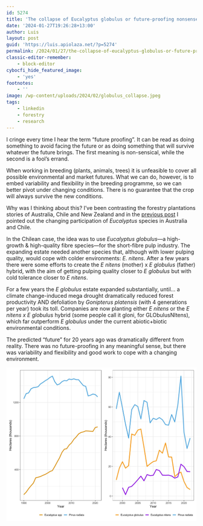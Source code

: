 ```yaml
---
id: 5274
title: 'The collapse of Eucalyptus globulus or future-proofing nonsense'
date: '2024-01-27T19:26:28+13:00'
author: Luis
layout: post
guid: 'https://luis.apiolaza.net/?p=5274'
permalink: /2024/01/27/the-collapse-of-eucalyptus-globulus-or-future-proofing-nonsense/
classic-editor-remember:
    - block-editor
cybocfi_hide_featured_image:
    - 'yes'
footnotes:
    - ''
image: /wp-content/uploads/2024/02/globulus_collapse.jpeg
tags:
    - linkedin
    - forestry
    - research
---
```


I cringe every time I hear the term “future proofing”. It can be read as doing something to avoid facing the future or as doing something that will survive whatever the future brings. The first meaning is non-sensical, while the second is a fool’s errand.  
  
When working in breeding (plants, animals, trees) it is unfeasible to cover all possible environmental and market futures. What we can do, however, is to embed variability and flexibility in the breeding programme, so we can better pivot under changing conditions. There is no guarantee that the crop will always survive the new conditions.  
  
Why was I thinking about this? I’ve been contrasting the forestry plantations stories of Australia, Chile and New Zealand and in the [previous post](/2024/01/24/fascinated-by-change/) I pointed out the changing participation of *Eucalyptus* species in Australia and Chile.  
  
In the Chilean case, the idea was to use *Eucalyptus globulus*—a high-growth &amp; high-quality fibre species—for the short-fibre pulp industry. The expanding estate needed another species that, although with lower pulping quality, would cope with colder environments: *E. nitens*. After a few years there were some efforts to create the *E nitens* (mother) x *E globulus* (father) hybrid, with the aim of getting pulping quality closer to *E globulus* but with cold tolerance closer to *E nitens*.  
  
For a few years the *E globulus* estate expanded substantially, until… a climate change-induced mega drought dramatically reduced forest productivity AND defoliation by *Gonipterus platensis* (with 4 generations per year) took its toll. Companies are now planting either *E nitens* or the *E nitens x E globulus* hybrid (some people call it gloni, for GLObulusNItens), which far outperform *E globulus* under the current abiotic+biotic environmental conditions.  
  
The predicted “future” for 20 years ago was dramatically different from reality. There was no future-proofing in any meaningful sense, but there was variability and flexibility and good work to cope with a changing environment.

![Left: total estate for Pinus radiata and *Eucalyptus* spp in Chile. Right: Area planted each year for *E. globulus*, *E. nitens* and *P. radiata*. Notice the collapse of *E. globulus* establishment since 2014. Data from INFOR’s Anuario Forestal 2023. Statistics do not yet reflect the area planted with hybrid eucalypts.](/assets/images/globulus_collapse.jpeg)